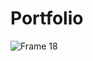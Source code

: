 # Portfolio

![Frame 18](https://user-images.githubusercontent.com/79252220/193448318-5a0cba41-58f3-456c-88f4-0d157d82a104.jpg)

